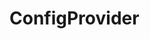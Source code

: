 # ConfigProvider

<code src="./demos/demo1.tsx" ></code>

<code src="./demos/demo2.tsx" ></code>

<code src="./demos/demo3.tsx" ></code>
